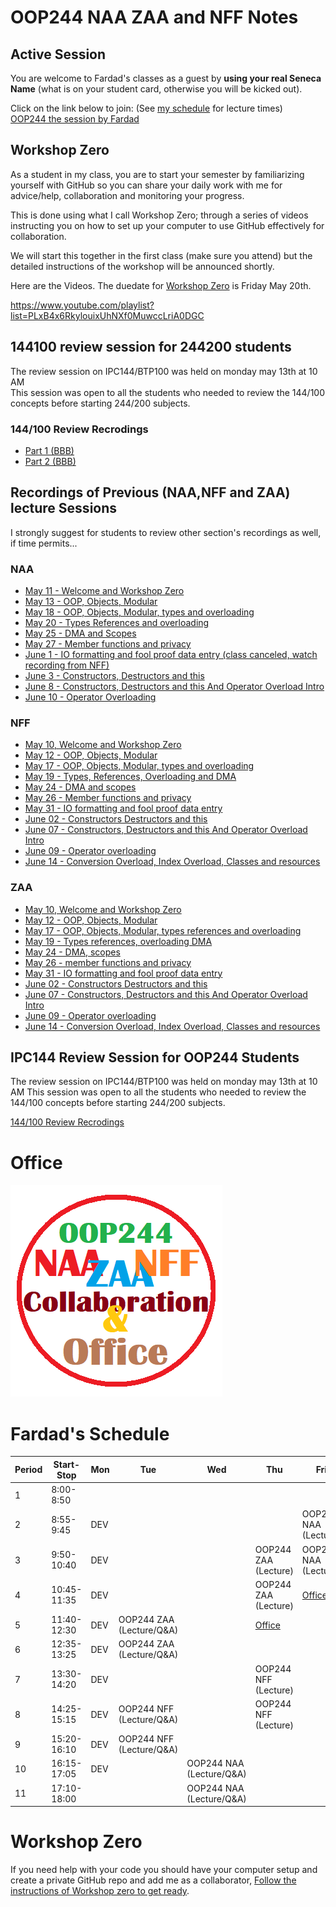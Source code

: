 # OOP244 NAA ZAA and NFF Notes

## Active Session 
You are welcome to Fardad's classes as a guest by **using your real Seneca Name** (what is on your student card, otherwise you will be kicked out).

Click on the link below to join: (See [my schedule](#fardads-schedule) for lecture times)<br />
[OOP244 the session by Fardad](https://connect.rna2.blindsidenetworks.com/invite/to?c=U8jGnntUHdVBOMHw9aqt6JvnhUroZuZLKdJhGk-2ftc&m=7cb8c9be92fecf329e201f1e43c23cf2b6c097b6&t=1655323575811&u=senecacollege)

## Workshop Zero
As a student in my class, you are to start your semester by familiarizing yourself with GitHub so you can share your daily work with me for advice/help, collaboration and monitoring your progress. 

This is done using what I call Workshop Zero; through a series of videos instructing you on how to set up your computer to use GitHub effectively for collaboration.
 
We will start this together in the first class (make sure you attend) but the detailed instructions of the workshop will be announced shortly.

Here are the Videos. The duedate for [Workshop Zero](https://www.youtube.com/playlist?list=PLxB4x6RkylouixUhNXf0MuwccLriA0DGC) is Friday May 20th.

https://www.youtube.com/playlist?list=PLxB4x6RkylouixUhNXf0MuwccLriA0DGC


## 144100 review session  for 244200 students
The review session on IPC144/BTP100 was held on monday may 13th at 10 AM<br />
This session was open to all the students who needed to review the 144/100 concepts before starting 244/200 subjects.<br />

### 144/100 Review Recrodings

- [Part 1 (BBB)](https://recordings.rna2.blindsidenetworks.com/senecacollege/142746f4e9d27ffabde29661522c53351062c6d5-1652708621059/capture/)
- [Part 2 (BBB)](https://recordings.rna2.blindsidenetworks.com/senecacollege/142746f4e9d27ffabde29661522c53351062c6d5-1652719820097/capture/)

## Recordings of Previous (NAA,NFF and ZAA) lecture Sessions
I strongly suggest for students to review other section's recordings as well, if time permits...
### NAA
- [May 11 - Welcome and Workshop Zero](https://recordings.rna2.blindsidenetworks.com/senecacollege/f1b4cc38392954b179ed80e861823cbdb192d39e-1652299915616/capture/)
- [May 13 - OOP, Objects, Modular](https://recordings.rna2.blindsidenetworks.com/senecacollege/f1b4cc38392954b179ed80e861823cbdb192d39e-1652446251689/capture/)
- [May 18 - OOP, Objects, Modular, types and overloading](https://recordings.rna2.blindsidenetworks.com/senecacollege/f1b4cc38392954b179ed80e861823cbdb192d39e-1652904147019/capture/)
- [May 20 - Types References and overloading](https://recordings.rna2.blindsidenetworks.com/senecacollege/f1b4cc38392954b179ed80e861823cbdb192d39e-1653051000408/capture/)
- [May 25 - DMA and Scopes](https://recordings.rna2.blindsidenetworks.com/senecacollege/f1b4cc38392954b179ed80e861823cbdb192d39e-1653509025294/capture/)
- [May 27 - Member functions and privacy](https://recordings.rna2.blindsidenetworks.com/senecacollege/f1b4cc38392954b179ed80e861823cbdb192d39e-1653655313749/capture/)
- [June 1 - IO formatting and fool proof data entry (class canceled, watch recording from NFF)](https://recordings.rna2.blindsidenetworks.com/senecacollege/fa2e70d93458902e8c20d7c6ed16f63a6d8ad2d4-1654020794757/capture/)
- [June 3 - Constructors, Destructors and this](https://youtu.be/P7SVGBgEhKc)
- [June 8 - Constructors, Destructors and this And Operator Overload Intro](https://recordings.rna2.blindsidenetworks.com/senecacollege/f1b4cc38392954b179ed80e861823cbdb192d39e-1654718818946/capture/)
- [June 10 - Operator Overloading](https://recordings.rna2.blindsidenetworks.com/senecacollege/f1b4cc38392954b179ed80e861823cbdb192d39e-1654864360470/capture/)
### NFF
- [May 10, Welcome and Workshop Zero](https://recordings.rna2.blindsidenetworks.com/senecacollege/fa2e70d93458902e8c20d7c6ed16f63a6d8ad2d4-1652207698859/capture/)
- [May 12 - OOP, Objects, Modular](https://recordings.rna2.blindsidenetworks.com/senecacollege/fa2e70d93458902e8c20d7c6ed16f63a6d8ad2d4-1652376592197/capture/)
- [May 17 - OOP, Objects, Modular, types and overloading](https://recordings.rna2.blindsidenetworks.com/senecacollege/fa2e70d93458902e8c20d7c6ed16f63a6d8ad2d4-1652811401313/capture/)
- [May 19 - Types, References, Overloading and DMA](https://recordings.rna2.blindsidenetworks.com/senecacollege/fa2e70d93458902e8c20d7c6ed16f63a6d8ad2d4-1652980520082/capture/)
- [May 24 - DMA and scopes](https://recordings.rna2.blindsidenetworks.com/senecacollege/fa2e70d93458902e8c20d7c6ed16f63a6d8ad2d4-1653416406042/capture/)
- [May 26 - Member functions and privacy](https://recordings.rna2.blindsidenetworks.com/senecacollege/fa2e70d93458902e8c20d7c6ed16f63a6d8ad2d4-1653586126080/capture/)
- [May 31 - IO formatting and fool proof data entry](https://recordings.rna2.blindsidenetworks.com/senecacollege/fa2e70d93458902e8c20d7c6ed16f63a6d8ad2d4-1654020794757/capture/)
- [June 02 - Constructors Destructors and this](https://youtu.be/wC91sOOeqq0)
- [June 07 - Constructors, Destructors and this And Operator Overload Intro](https://recordings.rna2.blindsidenetworks.com/senecacollege/fa2e70d93458902e8c20d7c6ed16f63a6d8ad2d4-1654626300260/capture/)
- [June 09 - Operator overloading](https://recordings.rna2.blindsidenetworks.com/senecacollege/fa2e70d93458902e8c20d7c6ed16f63a6d8ad2d4-1654794893776/capture/)
- [June 14 - Conversion Overload, Index Overload, Classes and resources](https://recordings.rna2.blindsidenetworks.com/senecacollege/fa2e70d93458902e8c20d7c6ed16f63a6d8ad2d4-1655231038777/capture/)
### ZAA
- [May 10, Welcome and Workshop Zero](https://recordings.rna2.blindsidenetworks.com/senecacollege/0dabe5cbd5afd3dadba550ee8fe20e329616e8f6-1652196588984/capture/)
- [May 12 - OOP, Objects, Modular](https://recordings.rna2.blindsidenetworks.com/senecacollege/0dabe5cbd5afd3dadba550ee8fe20e329616e8f6-1652363284601/capture/)
- [May 17 - OOP, Objects, Modular, types references and overloading](https://recordings.rna2.blindsidenetworks.com/senecacollege/0dabe5cbd5afd3dadba550ee8fe20e329616e8f6-1652801643799/capture/)
- [May 19  - Types references, overloading DMA](https://recordings.rna2.blindsidenetworks.com/senecacollege/0dabe5cbd5afd3dadba550ee8fe20e329616e8f6-1652967967286/capture/)
- [May 24 - DMA, scopes](https://recordings.rna2.blindsidenetworks.com/senecacollege/0dabe5cbd5afd3dadba550ee8fe20e329616e8f6-1653406200614/capture/)
- [May 26 - member functions and privacy](https://recordings.rna2.blindsidenetworks.com/senecacollege/0dabe5cbd5afd3dadba550ee8fe20e329616e8f6-1653572448069/capture/)
- [May 31 - IO formatting and fool proof data entry](https://recordings.rna2.blindsidenetworks.com/senecacollege/0dabe5cbd5afd3dadba550ee8fe20e329616e8f6-1654011114209/capture/)
- [June 02 - Constructors Destructors and this](https://recordings.rna2.blindsidenetworks.com/senecacollege/0dabe5cbd5afd3dadba550ee8fe20e329616e8f6-1654177937338/capture/)
- [June 07 - Constructors, Destructors and this And Operator Overload Intro](https://recordings.rna2.blindsidenetworks.com/senecacollege/0dabe5cbd5afd3dadba550ee8fe20e329616e8f6-1654615600280/capture/)
- [June 09 - Operator overloading](https://recordings.rna2.blindsidenetworks.com/senecacollege/0dabe5cbd5afd3dadba550ee8fe20e329616e8f6-1654782259632/capture/)
- [June 14 - Conversion Overload, Index Overload, Classes and resources](https://recordings.rna2.blindsidenetworks.com/senecacollege/0dabe5cbd5afd3dadba550ee8fe20e329616e8f6-1655221209988/capture/)
## IPC144 Review Session  for OOP244 Students
The review session on IPC144/BTP100 was held on monday may 13th at 10 AM
This session was open to all the students who needed to review the 144/100 concepts before starting 244/200 subjects.

[144/100 Review Recrodings](https://github.com/Seneca-244200/OOP244-NAA-ZAA-NFF-Notes/blob/main/README.md#144100-review-recrodings)

# Office
[![Fardad Office](images/OfficeLogo.png)](https://teams.microsoft.com/l/channel/19%3aIKWDc3mg4DBZiX349JU6HiLjVaunOG5ASsf66aIpu5s1%40thread.tacv2/General?groupId=91c2461a-ea04-4362-8af7-0cc1b919c520&tenantId=eb34f74a-58e7-4a8b-9e59-433e4c412757)

# Fardad's Schedule
| Period | Start-Stop  | Mon | Tue | Wed | Thu | Fri |
|--------|-------------|-----|-----|-----|------|------|
| 1      | 8:00-8:50   |     |     |     |      |    |
| 2      | 8:55-9:45   |  DEV   |     |     |      |  OOP244 NAA (Lecture)    |
| 3      | 9:50-10:40  |  DEV   |     |     |  OOP244 ZAA (Lecture)    |   OOP244 NAA (Lecture)     |
| 4      | 10:45-11:35 |  DEV   |  |     |  OOP244 ZAA (Lecture)   |   [Office](https://teams.microsoft.com/l/channel/19%3aIKWDc3mg4DBZiX349JU6HiLjVaunOG5ASsf66aIpu5s1%40thread.tacv2/General?groupId=91c2461a-ea04-4362-8af7-0cc1b919c520&tenantId=eb34f74a-58e7-4a8b-9e59-433e4c412757)   |
| 5      | 11:40-12:30 |  DEV   |  OOP244 ZAA (Lecture/Q&A)   |     |  [Office](https://teams.microsoft.com/l/channel/19%3aIKWDc3mg4DBZiX349JU6HiLjVaunOG5ASsf66aIpu5s1%40thread.tacv2/General?groupId=91c2461a-ea04-4362-8af7-0cc1b919c520&tenantId=eb34f74a-58e7-4a8b-9e59-433e4c412757)    |      |
| 6      | 12:35-13:25 |  DEV   |  OOP244 ZAA (Lecture/Q&A)   |     |      |      |
| 7      | 13:30-14:20 |  DEV   |     |     |  OOP244 NFF (Lecture)    |      |
| 8      | 14:25-15:15 |  DEV   |  OOP244 NFF (Lecture/Q&A)     |     |  OOP244 NFF (Lecture)    |      |
| 9      | 15:20-16:10 |  DEV   |  OOP244 NFF (Lecture/Q&A)    |     |      |      |
| 10     | 16:15-17:05 |  DEV   |     |  OOP244 NAA (Lecture/Q&A)   |      |      |
| 11     | 17:10-18:00 |        |     |  OOP244 NAA (Lecture/Q&A)   |      |      |


# Workshop Zero
If you need help with your code you should have your computer setup and create a private GitHub repo and add me as a collaborator, [Follow the instructions of Workshop zero to get ready](https://www.youtube.com/watch?v=D6B0rXJYhTI&list=PLxB4x6RkylouixUhNXf0MuwccLriA0DGC&ab_channel=FardadSoleimanloo).
